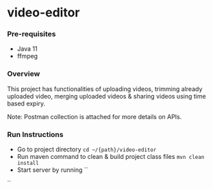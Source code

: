 # video-editor

### Pre-requisites
- Java 11
- ffmpeg




### Overview
This project has functionalities of uploading videos, trimming already uploaded video,
merging uploaded videos & sharing videos using time based expiry.


Note: Postman collection is attached for more details on APIs.


### Run Instructions

- Go to project directory
``
cd ~/{path}/video-editor
``
- Run maven command to clean & build project class files
``
mvn clean install
``
- Start server by running
``

``
